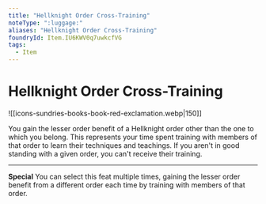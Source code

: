 ```yaml
---
title: "Hellknight Order Cross-Training"
noteType: ":luggage:"
aliases: "Hellknight Order Cross-Training"
foundryId: Item.IU6KWV0q7uwkcfVG
tags:
  - Item
---
```


# Hellknight Order Cross-Training
![[icons-sundries-books-book-red-exclamation.webp|150]]

You gain the lesser order benefit of a Hellknight order other than the one to which you belong. This represents your time spent training with members of that order to learn their techniques and teachings. If you aren't in good standing with a given order, you can't receive their training.

* * *

**Special** You can select this feat multiple times, gaining the lesser order benefit from a different order each time by training with members of that order.
